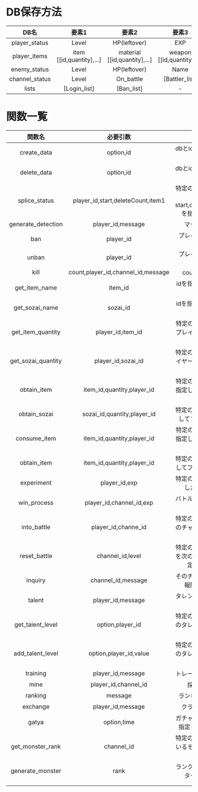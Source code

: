 # DB保存方法
| DB名 | 要素1 | 要素2 | 要素3 | 要素4 | 要素5 | 要素6 | 要素7 | 要素8 | 要素9 |
|:----:|:----:|:----:|:----:|:----:|:----:|:----:|:----:|:-----:|:----:|
|  player_status  |  Level  | HP(leftover) | EXP | Subjugations | Now_in_battle | [talent_array] | ban_status | weapon_id | paid_coin |
| player_items | item [[id,quantity],...] | material [[id,quantity],...] | weapon [[id,quantity],...] | tool [[id,quantity],...] | proof [[id,quantity],...] | - | - | - | - |
| enemy_status | Level | HP(leftover) | Name | Rank | Image | - | - | - | - |
| channel_status | Level | On_battle | [Battler_list] | mode | - | - | - | - | - |
| lists | [Login_list] | [Ban_list] | - | - | - | - | - | - | - |

# 関数一覧
| 関数名 | 必要引数 | 主な用途 |
|:-----:|:------:|:-------:|
| create_data | option,id | dbとidを指定して定型データを作成 |
| delete_data | option,id | dbとidを指定してデータを削除 |
| splice_status | player_id,start,deleteCount,item1 | 特定のプレイヤーのステータスをstart,deleteCount,item1を指定して置き換え |
| generate_detection | player_id,message | マクロ検知を生成 |
| ban | player_id | プレイヤーを指定してban |
| unban | player_id | プレイヤーを指定してunban |
| kill | count,player_id,channel_id,message | count体の敵を抹殺 |
| get_item_name | item_id | idを指定してアイテム名を取得 |
| get_sozai_name | sozai_id | idを指定して素材名を取得 |
| get_item_quantity | player_id,item_id | 特定のアイテムを特定のプレイヤーが何個持っているか取得 |
| get_sozai_quantity | player_id,sozai_id | 特定の素材を特定のプレイヤーが何個持っているか取得 |
| obtain_item | item_id,quantity,player_id | 特定のアイテムを個数を指定してプレイヤーに付与 |
| obtain_sozai | sozai_id,quantity,player_id | 特定の素材を個数を指定してプレイヤーに付与 |
| consume_item | item_id,quantity,player_id | 特定のアイテムを個数を指定してプレイヤーから剥奪 |
| obtain_item | item_id,quantity,player_id | 特定の素材を個数を指定してプレイヤーから剥奪 |
| experiment | player_id,exp | 特定のプレイヤーに指定した経験値を付与 |
| win_process | player_id,channel_id,exp | バトルに勝ったときの処理 |
| into_battle | player_id,channe_id | 特定のプレイヤーを特定のチャンネルの戦闘に登録 |
| reset_battle | channel_id,level | 特定のチャンネルの戦闘を次のレベルの差分を指定してリセット |
| inquiry | channel_id,message | そのチャンネルの敵の情報開示コマンド用 |
| talent | player_id,message | タレント変更用コマンド用 |
| get_talent_level | option,player_id | 特定のプレイヤーの特定のタレントのレベルを取得 |
| add_talent_level | option,player_id,value | 特定のプレイヤーの特定のタレントのレベルを追加 |
| training | player_id,message | トレーニングコマンド用 |
| mine | player_id,channel_id | 採掘コマンド用 |
| ranking | message | ランキングコマンド用 |
| exchange | player_id,message | クラフトコマンド用 |
| gatya | option,time | ガチャのレア度と回数を指定してガチャを回す |
| get_monster_rank | channel_id | 特定のチャンネルに出ているモンスターのランクを取得 |
| generate_monster | rank | ランクを指定してモンスターの情報を登録 |
|  |  |  |
|  |  |  |
